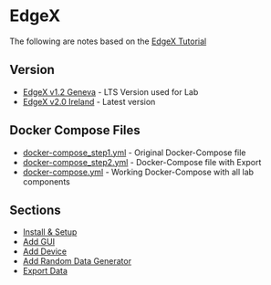 # EdgeX 

The following are notes based on the [EdgeX Tutorial](https://jonamiki.com/wp-content/uploads/2020/08/EdgeX-Foundry-tutorial-ver1.1.pdf) 

## Version
* [EdgeX v1.2 Geneva](https://docs.edgexfoundry.org/1.2/getting-started/quick-start/) - LTS Version used for Lab 
* [EdgeX v2.0 Ireland](https://docs.edgexfoundry.org/2.0/getting-started/quick-start/) - Latest version

## Docker Compose Files
* [docker-compose_step1.yml](docker-compose_step1.yml) - Original Docker-Compose file 
* [docker-compose_step2.yml](docker-compose_step2.yml) - Docker-Compose file with Export 
* [docker-compose.yml](docker-compose.yml) - Working Docker-Compose with all lab components 

## Sections 
* [Install & Setup](Lab_Install.md) 
* [Add GUI](Lab_GUI.md) 
* [Add Device](Lab_Device.md)
* [Add Random Data Generator](Lab_Random.md) 
* [Export Data](Lab_Export.md) 


